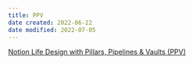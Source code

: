 ```yaml
---
title: PPV
date created: 2022-06-22
date modified: 2022-07-05
---
```


[Notion Life Design with Pillars, Pipelines & Vaults (PPV)](https://www.yearzero.io/notion-life-design)
